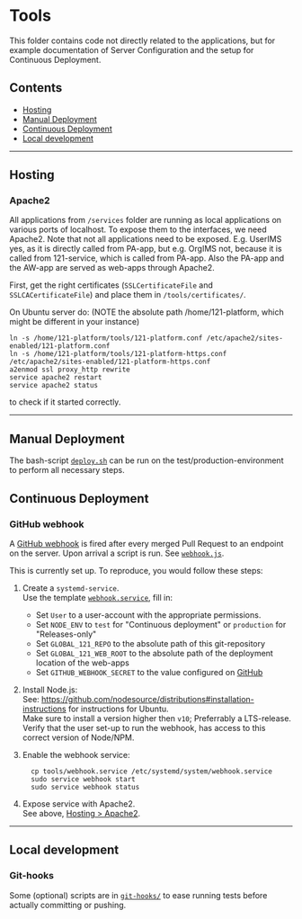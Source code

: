 # Tools

This folder contains code not directly related to the applications, but for example documentation of Server Configuration and the setup for Continuous Deployment.

## Contents
* [Hosting](#hosting)
* [Manual Deployment](#manual-deployment)
* [Continuous Deployment](#continuous-deployment)
* [Local development](#local-development)

---

## Hosting

### Apache2

All applications from `/services` folder are running as local applications on various ports of localhost. To expose them to the interfaces, we need Apache2.
Note that not all applications need to be exposed. E.g. UserIMS yes, as it is directly called from PA-app, but e.g. OrgIMS not, because it is called from 121-service, which is called from PA-app. Also the PA-app and the AW-app are served as web-apps through Apache2.

First, get the right certificates (`SSLCertificateFile` and `SSLCACertificateFile`) and place them in `/tools/certificates/`.

On Ubuntu server do: (NOTE the absolute path /home/121-platform, which might be different in your instance)

    ln -s /home/121-platform/tools/121-platform.conf /etc/apache2/sites-enabled/121-platform.conf
    ln -s /home/121-platform/tools/121-platform-https.conf /etc/apache2/sites-enabled/121-platform-https.conf
    a2enmod ssl proxy_http rewrite
    service apache2 restart
    service apache2 status

to check if it started correctly.

---

## Manual Deployment

The bash-script [`deploy.sh`](./deploy.sh) can be run on the test/production-environment to perform all necessary steps.


## Continuous Deployment

### GitHub webhook

A [GitHub webhook](https://developer.github.com/webhooks/) is fired after every merged Pull Request to an endpoint on the server. Upon arrival a script is run. See [`webhook.js`](webhook.js).

This is currently set up. To reproduce, you would follow these steps:

1. Create a `systemd-service`.  
   Use the template [`webhook.service`](webhook.service), fill in:  

   - Set `User` to a user-account with the appropriate permissions.
   - Set `NODE_ENV` to `test` for "Continuous deployment" or `production` for "Releases-only"
   - Set `GLOBAL_121_REPO` to the absolute path of this git-repository
   - Set `GLOBAL_121_WEB_ROOT` to the absolute path of the deployment location of the web-apps
   - Set `GITHUB_WEBHOOK_SECRET` to the value configured on [GitHub](https://github.com/global-121/121-platform/settings/hooks)

2. Install Node.js:  
   See: <https://github.com/nodesource/distributions#installation-instructions> for instructions for Ubuntu.  
   Make sure to install a version higher then `v10`; Preferrably a LTS-release.  
   Verify that the user set-up to run the webhook, has access to this correct version of Node/NPM.

3. Enable the webhook service:

         cp tools/webhook.service /etc/systemd/system/webhook.service
         sudo service webhook start
         sudo service webhook status

4. Expose service with Apache2.  
   See above, [Hosting > Apache2](#apache2).

---

## Local development

### Git-hooks
Some (optional) scripts are in [`git-hooks/`](git-hooks/) to ease running tests before actually committing or pushing.
